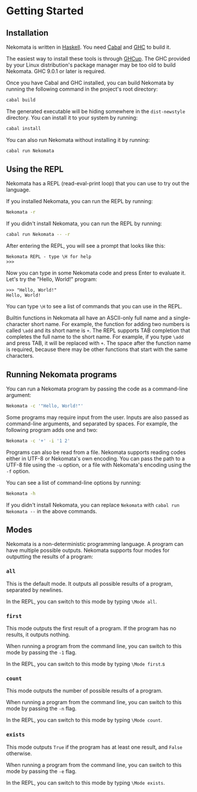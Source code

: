 # Getting Started

## Installation

Nekomata is written in [Haskell](https://www.haskell.org/). You need [Cabal](https://www.haskell.org/cabal/) and [GHC](https://www.haskell.org/ghc/) to build it.

The easiest way to install these tools is through [GHCup](https://www.haskell.org/ghcup/). The GHC provided by your Linux distribution's package manager may be too old to build Nekomata. GHC 9.0.1 or later is required.

Once you have Cabal and GHC installed, you can build Nekomata by running the following command in the project's root directory:

```bash
cabal build
```

The generated executable will be hiding somewhere in the `dist-newstyle` directory. You can install it to your system by running:

```bash
cabal install
```

You can also run Nekomata without installing it by running:

```bash
cabal run Nekomata
```

## Using the REPL

Nekomata has a REPL (read-eval-print loop) that you can use to try out the language.

If you installed Nekomata, you can run the REPL by running:

```bash
Nekomata -r
```

If you didn't install Nekomata, you can run the REPL by running:

```bash
cabal run Nekomata -- -r
```

After entering the REPL, you will see a prompt that looks like this:

```
Nekomata REPL - type \H for help
>>>
```

Now you can type in some Nekomata code and press Enter to evaluate it. Let's try the "Hello, World!" program:

```
>>> "Hello, World!"
Hello, World!
```

You can type `\H` to see a list of commands that you can use in the REPL.

Builtin functions in Nekomata all have an ASCII-only full name and a single-character short name. For example, the function for adding two numbers is called `\add` and its short name is `+`. The REPL supports TAB completion that completes the full name to the short name. For example, if you type `\add ` and press TAB, it will be replaced with `+`. The space after the function name is required, because there may be other functions that start with the same characters.

## Running Nekomata programs

You can run a Nekomata program by passing the code as a command-line argument:

```bash
Nekomata -c '"Hello, World!"'
```

Some programs may require input from the user. Inputs are also passed as command-line arguments, and separated by spaces. For example, the following program adds one and two:

```bash
Nekomata -c '+' -i '1 2'
```

Programs can also be read from a file. Nekomata supports reading codes either in UTF-8 or Nekomata's own encoding. You can pass the path to a UTF-8 file using the `-u` option, or a file with Nekomata's encoding using the `-f` option.

You can see a list of command-line options by running:

```bash
Nekomata -h
```

If you didn't install Nekomata, you can replace `Nekomata` with `cabal run Nekomata --` in the above commands.

## Modes

Nekomata is a non-deterministic programming language. A program can have multiple possible outputs. Nekomata supports four modes for outputting the results of a program:

### `all`

This is the default mode. It outputs all possible results of a program, separated by newlines.

In the REPL, you can switch to this mode by typing `\Mode all`.

### `first`

This mode outputs the first result of a program. If the program has no results, it outputs nothing.

When running a program from the command line, you can switch to this mode by passing the `-1` flag.

In the REPL, you can switch to this mode by typing `\Mode first`.s

### `count`

This mode outputs the number of possible results of a program.

When running a program from the command line, you can switch to this mode by passing the `-n` flag.

In the REPL, you can switch to this mode by typing `\Mode count`.

### `exists`

This mode outputs `True` if the program has at least one result, and `False` otherwise.

When running a program from the command line, you can switch to this mode by passing the `-e` flag.

In the REPL, you can switch to this mode by typing `\Mode exists`.
